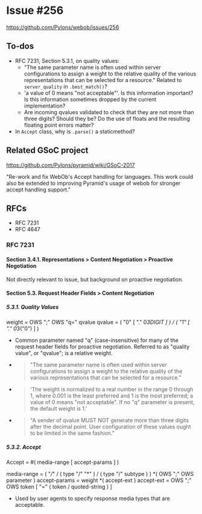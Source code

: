 # Issue #256

https://github.com/Pylons/webob/issues/256


## To-dos

* RFC 7231, Section 5.3.1, on quality values:
	* "The same parameter name is often used within server configurations
	  to assign a weight to the relative quality of the various
	  representations that can be selected for a resource." Related to
	  `server_quality` in `.best_match()`?
	* 'a value of 0 means "not acceptable"'. Is this information important?
	  Is this information sometimes dropped by the current implementation?
	* Are incoming qvalues validated to check that they are not more than
	  three digits? Should they be? Do the use of floats and the resulting
	  floating point errors matter?
* In `Accept` class, why is `.parse()` a staticmethod?


## Related GSoC project

https://github.com/Pylons/pyramid/wiki/GSoC-2017

"Re-work and fix WebOb's Accept handling for languages. This work could also be
extended to improving Pyramid's usage of webob for stronger accept handling
support."


## RFCs

* RFC 7231
* RFC 4647


### RFC 7231

#### Section 3.4.1.  Representations > Content Negotiation > Proactive Negotiation

Not directly relevant to issue, but background on proactive negotiation.


#### Section 5.3.  Request Header Fields > Content Negotiation

##### 5.3.1.  Quality Values

  weight = OWS ";" OWS "q=" qvalue
  qvalue = ( "0" [ "." 0*3DIGIT ] )
         / ( "1" [ "." 0*3("0") ] )

* Common parameter named "q" (case-insensitive) for many of the request header
  fields for proactive negotiation. Referred to as "quality value", or
  "qvalue"; is a relative weight.
* > "The same parameter name is often used within server configurations to
  assign a weight to the relative quality of the various representations that
  can be selected for a resource."
* > 'The weight is normalized to a real number in the range 0 through 1, where 0.001 is the least preferred and 1 is the most preferred; a value of 0 means "not acceptable". If no "q" parameter is present, the default weight is 1.'
* > "A sender of qvalue MUST NOT generate more than three digits after the
  decimal point. User configuration of these values ought to be limited in the
  same fashion."


##### 5.3.2.  Accept

  Accept = #( media-range [ accept-params ] )

  media-range    = ( "*/*"
                   / ( type "/" "*" )
                   / ( type "/" subtype )
                   ) *( OWS ";" OWS parameter )
  accept-params  = weight *( accept-ext )
  accept-ext = OWS ";" OWS token [ "=" ( token / quoted-string ) ]

* Used by user agents to specify response media types that are acceptable.
